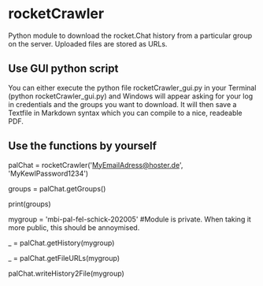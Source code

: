 # rocketCrawler
Python module to download the rocket.Chat history from a particular group on the server. Uploaded files are stored as URLs.

## Use GUI python script
You can either execute the python file rocketCrawler_gui.py in your Terminal (python rocketCrawler_gui.py) and Windows will appear asking for your log in credentials and the groups you want to download. It will then save a Textfile in Markdown syntax which you can compile to a nice, readeable PDF.

## Use the functions by yourself
palChat = rocketCrawler('MyEmailAdress@hoster.de', 'MyKewlPassword1234')

groups = palChat.getGroups()

print(groups)

mygroup = 'mbi-pal-fel-schick-202005' #Module is private. When taking it more public, this should be annoymised.

_ = palChat.getHistory(mygroup)

_ = palChat.getFileURLs(mygroup)

palChat.writeHistory2File(mygroup)
